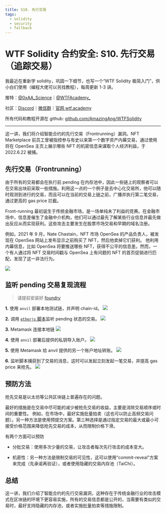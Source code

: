 ```yaml
---
title: S10. 先行交易
tags:
  - solidity
  - security
  - fallback
---
```


# WTF Solidity 合约安全: S10. 先行交易（追踪交易）

我最近在重新学 solidity，巩固一下细节，也写一个“WTF Solidity 极简入门”，供小白们使用（编程大佬可以另找教程），每周更新 1-3 讲。

推特：[@0xAA_Science](https://twitter.com/0xAA_Science)｜[@WTFAcademy\_](https://twitter.com/WTFAcademy_)

社区：[Discord](https://discord.wtf.academy)｜[微信群](https://docs.google.com/forms/d/e/1FAIpQLSe4KGT8Sh6sJ7hedQRuIYirOoZK_85miz3dw7vA1-YjodgJ-A/viewform?usp=sf_link)｜[官网 wtf.academy](https://wtf.academy)

所有代码和教程开源在 github: [github.com/AmazingAng/WTFSolidity](https://github.com/AmazingAng/WTFSolidity)

---

这一讲，我们将介绍智能合约的先行交易（Frontrunning）漏洞。NFT Marketplace 前员工曾被指控参与有史以来第一个数字资产内幕交易，通过使用将在 OpenSea 主页上展示哪些 NFT 的机密信息来谋取个人经济利益，于 2022.6.22 被捕。

## 先行交易（Frontrunning）

由于所有的交易都会在执行前 pending 在内存池中，因此一些链上的观察者可以在交易出块前采取一些措施。利用这一点的一个例子是去中心化交易所，他可以随时观测到进行的交易，而且可以在当前的交易上链之前，广播并执行第二笔交易，通过更高的 gas price 拦截。

Front-running 最初诞生于传统金融市场，是一场单纯未了利益的竞赛。在金融市场中，信息差催生了金融中介机构，他们可以通过最先了解某些行业信息并最先做出反应从而实现获利。这些攻击主要发生在股票市场交易和早期的域名注册。

例如，2021 年 9 月，Nate Chastain，NFT 市场 OpenSea 的产品负责人，被发现在 OpenSea 网站上发布显示之前购买了 NFT，然后他卖掉它们获利。
他利用内幕信息，比如 OpenSea 将要推送哪些 NFT，获得不公平的信息差。然而，一个有人通过将 NFT 交易时间戳与 OpenSea 上有问题的 NFT 的首页促销进行匹配，发现了这一非法行为。

![](./img/S10-1.png)

## 监听 pending 交易复现流程

> 请提前安装好 [foundry](https://book.getfoundry.sh/getting-started/installation)

**1.** 使用 `anvil` 部署本地测试链，并声明 chain-id。
![](./img/S10-2.png)

**2.** 调用 [`etherjs` 脚本](./js/index.js)监听 pending 状态的交易。
![](./img/S10-3.png)

**3.** Metamask 连接本地链
![](./img/S10-4.png)

**4.** 使用 `anvil` 部署后提供的私钥导入账户。
![](./img/S10-6.png)

**5.** 使用 Metamask 给 anvil 提供的另一个账户地址转账。
![](./img/S10-7.png)

**6.** 监听脚本捕获到了交易的消息，这时可以发起立刻发起一笔交易，并提高 gas price 来抢先。
![](./img/S10-8.png)

## 预防方法

抢先交易是以太坊等公共区块链上普遍存在的问题。

最好的措施是在交易中尽可能的减少被抢先交易的收益，主要是消除交易顺序或时间的重要性。
例如，在市场中，最好实施批量拍卖（这也可以防止高频交易问题）。另一种方法是使用预提交方案。第三种选择是通过指定交易的最大或最小可接受价格范围来降低抢先交易的成本，从而限制价格下滑。

有两个方面可以预防

- 分批交易：使用多次少量的交易，让攻击者每次先行攻击的成本变大。

- 机密性：另一种方法是限制交易的可见性，这可以使用“commit-reveal”方案来完成（先承诺再验证），或者使用隐藏的交易内存池（TaiChi）。

## 总结

这一讲，我们介绍了智能合约的先行交易漏洞，这种存在于传统金融行业的攻击模式在区块链的环境下更容易实施，所有的交易信息都是公开的，当需要有类似的交易时，最好支持隐藏的内存池，或者实施批量拍卖等措施限制。
